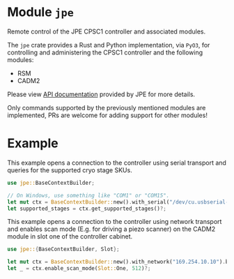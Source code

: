 
# Module `jpe`

Remote control of the JPE CPSC1 controller and associated modules.

The `jpe` crate provides a Rust and Python implementation, via `PyO3`,
for controlling and administering the CPSC1 controller and the following
modules:
* RSM
* CADM2

Please view [API documentation](https://www.jpe-innovations.com/wp-content/uploads/CNP_MAN02_R05_Software-User-Manual.pdf)
provided by JPE for more details.

Only commands supported by the previously mentioned modules are implemented, PRs are welcome
for adding support for other modules!

# Example
This example opens a connection to the controller using serial transport
and queries for the supported cryo stage SKUs.

```rust
use jpe::BaseContextBuilder;

// On Windows, use something like "COM1" or "COM15".
let mut ctx = BaseContextBuilder::new().with_serial("/dev/cu.usbserial-D30IYJT2").build()?;
let supported_stages = ctx.get_supported_stages()?;
```
This example opens a connection to the controller using network transport and
enables scan mode (E.g. for driving a piezo scanner) on the CADM2 module in slot one
of the controller cabinet.

```rust
use jpe::{BaseContextBuilder, Slot};

let mut ctx = BaseContextBuilder::new().with_network("169.254.10.10").build()?;
let _ = ctx.enable_scan_mode(Slot::One, 512)?;
```